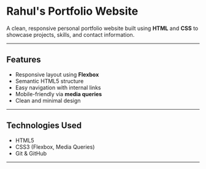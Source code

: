 # Rahul's Portfolio Website

A clean, responsive personal portfolio website built using **HTML** and **CSS** to showcase projects, skills, and contact information.

---

## Features

- Responsive layout using **Flexbox**
- Semantic HTML5 structure
- Easy navigation with internal links
- Mobile-friendly via **media queries**
- Clean and minimal design

---

## Technologies Used

- HTML5
- CSS3 (Flexbox, Media Queries)
- Git & GitHub

---


